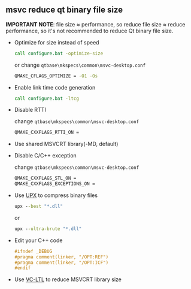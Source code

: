 ﻿## msvc reduce qt binary file size

**IMPORTANT NOTE**: file size ≈ performance, so reduce file size ≈ reduce performance, so it's not recommended to reduce Qt binary file size.

- Optimize for size instead of speed
   ```bat
   call configure.bat -optimize-size
   ```
   or change `qtbase\mkspecs\common\msvc-desktop.conf`
   ```bat
   QMAKE_CFLAGS_OPTIMIZE = -O1 -Os
   ```

- Enable link time code generation
   ```bat
   call configure.bat -ltcg
   ```

- Disable RTTI

   change `qtbase\mkspecs\common\msvc-desktop.conf`
   ```bat
   QMAKE_CXXFLAGS_RTTI_ON =
   ```

- Use shared MSVCRT library(-MD, default)

- Disable C/C++ exception

   change `qtbase\mkspecs\common\msvc-desktop.conf`
   ```bat
   QMAKE_CXXFLAGS_STL_ON =
   QMAKE_CXXFLAGS_EXCEPTIONS_ON =
   ```

- Use [UPX](https://github.com/upx/upx/releases) to compress binary files
   ```bat
   upx --best "*.dll"
   ```
   or
   ```bat
   upx --ultra-brute "*.dll"
   ```

- Edit your C++ code
   ```cpp
   #ifndef _DEBUG
   #pragma comment(linker, "/OPT:REF")
   #pragma comment(linker, "/OPT:ICF")
   #endif
   ```

- Use [VC-LTL](https://github.com/Chuyu-Team/VC-LTL) to reduce MSVCRT library size
